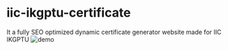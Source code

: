 # iic-ikgptu-certificate
It a fully SEO optimized dynamic certificate generator website made for IIC IKGPTU
![demo](https://repository-images.githubusercontent.com/470217265/c668b59e-cc5b-4de0-bfbb-307a018e807f)
